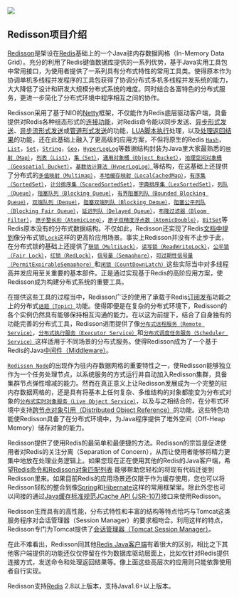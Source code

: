 ![](https://redisson.org/logo.png)

## Redisson项目介绍

[Redisson](https://redisson.org)是架设在[Redis](http://redis.cn)基础上的一个Java驻内存数据网格（In-Memory Data Grid）。充分的利用了Redis键值数据库提供的一系列优势，基于Java实用工具包中常用接口，为使用者提供了一系列具有分布式特性的常用工具类。使得原本作为协调单机多线程并发程序的工具包获得了协调分布式多机多线程并发系统的能力，大大降低了设计和研发大规模分布式系统的难度。同时结合各富特色的分布式服务，更进一步简化了分布式环境中程序相互之间的协作。

Redisson采用了基于NIO的[Netty](http://netty.io/)框架，不仅能作为Redis底层驱动客户端，具备提供对Redis各种组态形式的[连接功能](https://github.com/redisson/redisson#features)，对Redis命令能以同步发送、[异步形式发送](https://github.com/redisson/redisson/wiki/3.-程序接口调用方式#31-异步执行方式)、[异步流形式发送](https://github.com/redisson/redisson/wiki/3.-程序接口调用方式#32-异步流执行方式)或[管道形式发送](https://github.com/redisson/redisson/wiki/10.-额外功能#103-命令的批量执行)的功能，[LUA脚本执行](https://github.com/redisson/redisson/wiki/10.-额外功能#104-脚本执行)处理，以及[处理返回结果](https://github.com/redisson/redisson/wiki/4.-数据序列化)的功能，还在此基础上融入了更高级的应用方案，不但将原生的Redis [`Hash`](http://redis.cn/topics/data-types-intro.html#hashes)，[`List`](http://redis.cn/topics/data-types-intro.html#redis-lists)，[`Set`](http://redis.cn/topics/data-types-intro.html#sets)，[`String`](http://redis.cn/topics/data-types-intro.html#redis-strings)，[`Geo`](http://redis.cn/commands/geoadd.html)，[`HyperLogLog`](http://redis.cn/topics/data-types-intro.html#hyperloglogs)等数据结构封装为Java里大家最熟悉的[`映射（Map）`](https://github.com/redisson/redisson/wiki/7.-分布式集合#71-映射map)，[`列表（List）`](https://github.com/redisson/redisson/wiki/7.-分布式集合#77-列表list)，[`集（Set）`](https://github.com/redisson/redisson/wiki/7.-分布式集合#73-集set)，[`通用对象桶（Object Bucket）`](https://github.com/redisson/redisson/wiki/6.-分布式对象#61-通用对象桶object-bucket)，[`地理空间对象桶（Geospatial Bucket）`](https://github.com/redisson/redisson/wiki/6.-分布式对象#62-地理空间对象桶geospatial-bucket)，[`基数估计算法（HyperLogLog）`](https://github.com/redisson/redisson/wiki/6.-分布式对象#68-基数估计算法hyperloglog)等结构，在这基础上还提供了分布式的[`多值映射（Multimap）`](https://github.com/redisson/redisson/wiki/7.-分布式集合#72-多值映射multimap)，[`本地缓存映射（LocalCachedMap）`](https://github.com/redisson/redisson/wiki/7.-分布式集合#712-本地缓存映射localcachedmap)，[`有序集（SortedSet）`](https://github.com/redisson/redisson/wiki/7.-分布式集合#74-有序集sortedset)，[`计分排序集（ScoredSortedSet）`](https://github.com/redisson/redisson/wiki/7.-分布式集合#75-计分排序集scoredsortedset)，[`字典排序集（LexSortedSet）`](https://github.com/redisson/redisson/wiki/7.-分布式集合#76-字典排序集lexsortedset)，[`列队（Queue）`](https://github.com/redisson/redisson/wiki/7.-分布式集合#78-列队queue)，[`阻塞队列（Blocking Queue）`](https://github.com/redisson/redisson/wiki/7.-分布式集合#710-阻塞队列blocking-queue)，[`有界阻塞列队（Bounded Blocking Queue）`](https://github.com/redisson/redisson/wiki/7.-分布式集合#711-有界阻塞列队bounded-blocking-queue)，[`双端队列（Deque）`](https://github.com/redisson/redisson/wiki/7.-分布式集合#79-双端队列deque)，[`阻塞双端列队（Blocking Deque）`](https://github.com/redisson/redisson/wiki/7.-分布式集合#712-阻塞双端列队blocking-deque)，[`阻塞公平列队（Blocking Fair Queue）`](https://github.com/redisson/redisson/wiki/7.-分布式集合#713-阻塞公平列队blocking-fair-queue)，[`延迟列队（Delayed Queue）`](https://github.com/redisson/redisson/wiki/7.-分布式集合#714-延迟列队delayed-queue)，[`布隆过滤器（Bloom Filter）`](https://github.com/redisson/redisson/wiki/6.-分布式对象#67-布隆过滤器bloom-filter)，[`原子整长形（AtomicLong）`](https://github.com/redisson/redisson/wiki/6.-分布式对象#64-原子整长形atomiclong)，[`原子双精度浮点数（AtomicDouble）`](https://github.com/redisson/redisson/wiki/6.-分布式对象#65-原子双精度浮点数atomicdouble)，[`BitSet`](https://github.com/redisson/redisson/wiki/6.-分布式对象#63-bitset)等Redis原本没有的分布式数据结构。不仅如此，Redisson还实现了Redis[文档中提到](http://www.redis.cn/topics/distlock.html)像分布式锁[`Lock`](https://github.com/redisson/redisson/wiki/8.-分布式锁和同步器#81-可重入锁reentrant-lock)这样的更高阶应用场景。事实上Redisson并没有不止步于此，在分布式锁的基础上还提供了[`联锁（MultiLock）`](https://github.com/redisson/redisson/wiki/8.-分布式锁和同步器#83-联锁multilock)，[`读写锁（ReadWriteLock）`](https://github.com/redisson/redisson/wiki/8.-分布式锁和同步器#85-读写锁readwritelock)，[`公平锁（Fair Lock）`](https://github.com/redisson/redisson/wiki/8.-分布式锁和同步器#82-公平锁fair-lock)，[`红锁（RedLock）`](https://github.com/redisson/redisson/wiki/8.-分布式锁和同步器#84-红锁redlock)，[`信号量（Semaphore）`](https://github.com/redisson/redisson/wiki/8.-分布式锁和同步器#86-信号量semaphore)，[`可过期性信号量（PermitExpirableSemaphore）`](https://github.com/redisson/redisson/wiki/8.-分布式锁和同步器#87-可过期性信号量permitexpirablesemaphore)和[`闭锁（CountDownLatch）`](https://github.com/redisson/redisson/wiki/8.-分布式锁和同步器#88-闭锁countdownlatch)这些实际当中对多线程高并发应用至关重要的基本部件。正是通过实现基于Redis的高阶应用方案，使Redisson成为构建分布式系统的重要工具。

在提供这些工具的过程当中，Redisson广泛的使用了承载于Redis[订阅发布](http://redis.cn/topics/pubsub.html)功能之上的分布式[`话题（Topic）`](https://github.com/redisson/redisson/wiki/6.-分布式对象#66-话题订阅分发)功能。使得即便是在复杂的分布式环境下，Redisson的各个实例仍然具有能够保持相互沟通的能力。在以这为前提下，结合了自身独有的功能完善的分布式工具，Redisson进而提供了像[`分布式远程服务（Remote Service）`](https://github.com/redisson/redisson/wiki/9.-分布式服务#91-分布式远程服务remote-service)，[`分布式执行服务（Executor Service）`](https://github.com/redisson/redisson/wiki/9.-分布式服务#93-分布式执行服务executor-service)和[`分布式调度任务服务（Scheduler Service）`](https://github.com/redisson/redisson/wiki/9.-分布式服务#94-分布式调度任务服务scheduler-service)这样适用于不同场景的分布式服务。使得Redisson成为了一个基于Redis的Java[中间件（Middleware）](http://baike.baidu.com/link?url=uLmIQgcupkUoti4s3LFwYdymb-pNbl1GRxHQh17XL1Z_MBchjVNJYbsL7I8uhBGuA2d5jlJm6wg3oXMXMKkmm5ifj5SGW-IeA_p0U9ejsH-MmGpc3cbQ05WJ3fnRc5Sd)。

[`Redisson Node`](https://github.com/redisson/redisson/wiki/12.-独立节点模式)的出现作为驻内存数据网格的重要特性之一，使Redisson能够独立作为一个任务处理节点，以系统服务的方式运行并自动加入Redisson集群，具备集群节点弹性增减的能力。然而在真正意义上让Redisson发展成为一个完整的驻内存数据网格的，还是具有将基本上任何复杂、多维结构的对象都能变为分布式对象的[`分布式实时对象服务（Live Object Service）`](https://github.com/redisson/redisson/wiki/9.-分布式服务#92-分布式实时对象live-object服务)，以及与之相结合的，在分布式环境中支持[跨节点对象引用（Distributed Object Reference）](https://github.com/redisson/redisson/wiki/10.-额外功能#102-复杂多维对象结构和对象引用的支持)的功能。这些特色功能使Redisson具备了在分布式环境中，为Java程序提供了堆外空间（Off-Heap Memory）储存对象的能力。

Redisson提供了使用Redis的最简单和最便捷的方法。Redisson的宗旨是促进使用者对Redis的关注分离（Separation of Concern），从而让使用者能够将精力更集中地放在处理业务逻辑上。如果您现在正在使用其他的Redis的Java客户端，希望[Redis命令和Redisson对象匹配列表](https://github.com/redisson/redisson/wiki/11.-redis命令和redisson对象匹配列表) 能够帮助您轻松的将现有代码迁徙到Redisson里来。如果目前Redis的应用场景还仅限于作为缓存使用，您也可以将Redisson轻松的整合到像[Spring](https://github.com/redisson/redisson/wiki/14.-第三方框架整合#141-spring-cache整合)和[Hibernate](https://github.com/redisson/redisson/wiki/14.-第三方框架整合#142-hibernate整合)这样的常用框架里。除此外您也可以间接的通过[Java缓存标准规范JCache API (JSR-107)](https://github.com/redisson/redisson/wiki/14.-第三方框架整合#143-java缓存标准规范jcache-api-jsr-107)接口来使用Redisson。

Redisson生而具有的高性能，分布式特性和丰富的结构等特点恰巧与Tomcat这类服务程序对会话管理器（Session Manager）的要求相吻合。利用这样的特点，Redisson专门为Tomcat提供了[会话管理器（Tomcat Session Manager）](https://github.com/redisson/redisson/wiki/14.-第三方框架整合#144-tomcat会话管理器tomcat-session-manager)。

在此不难看出，Redisson同其他[Redis Java客户端](http://www.redis.cn/clients.html#java)有着很大的区别，相比之下其他客户端提供的功能还仅仅停留在作为数据库驱动层面上，比如仅针对Redis提供连接方式，发送命令和处理返回结果等。像上面这些高层次的应用则只能依靠使用者自行实现。

Redisson支持[Redis](http://redis.cn) 2.8以上版本，支持Java1.6+以上版本。